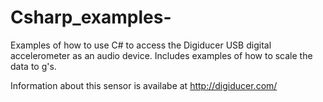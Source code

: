 # Csharp_examples-
Examples of how to use C# to access the Digiducer USB digital accelerometer as an audio device.  Includes examples of how to scale the data to g's.

Information about this sensor is availabe at http://digiducer.com/ 
